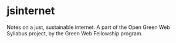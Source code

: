 # jsinternet
Notes on a just, sustainable internet. A part of the Open Green Web Syllabus project, by the Green Web Fellowship program.
